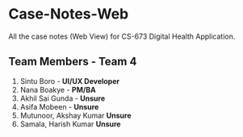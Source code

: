 # Case-Notes-Web
All the case notes (Web View) for CS-673 Digital Health Application.

## Team Members - Team 4
1. Sintu Boro - **UI/UX Developer**
2. Nana Boakye - **PM/BA**
3. Akhil Sai Gunda - **Unsure**
4. Asifa Mobeen - **Unsure**
5. Mutunoor, Akshay Kumar **Unsure**
6. Samala, Harish Kumar **Unsure**
